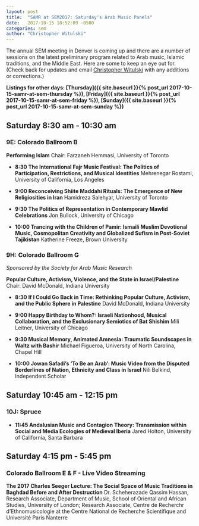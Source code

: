 ```yaml
---
layout: post
title:  "SAMR at SEM2017: Saturday's Arab Music Panels"
date:   2017-10-15 18:52:09 -0500
categories: sem
author: "Christopher Witulski"
---
```

The annual SEM meeting in Denver is coming up and there are a number of sessions on the latest preliminary program related to Arab music, Islamic traditions, and the Middle East. Here are some to keep an eye out for. (Check back for updates and email [Christopher Witulski](mailto:cwituls@bgsu.edu) with any additions or corrections.)

**Listings for other days: [Thursday]({{ site.baseurl }}{% post_url 2017-10-15-samr-at-sem-thursday %}), [Friday]({{ site.baseurl }}{% post_url 2017-10-15-samr-at-sem-friday %}), [Sunday]({{ site.baseurl }}{% post_url 2017-10-15-samr-at-sem-sunday %})**

## Saturday 8:30 am - 10:30 am

### 9E: Colorado Ballroom B

**Performing Islam** Chair: Farzaneh Hemmasi, University of Toronto

* **8:30 The International Fajr Music Festival: The Politics of Participation, Restrictions, and Musical Identities** Mehrenegar Rostami, University of California, Los Angeles

* **9:00 Reconceiving Shiite Maddahi Rituals: The Emergence of New Religiosities in Iran** Hamidreza Salehyar, University of Toronto

* **9:30 The Politics of Representation in Contemporary Mawlid Celebrations** Jon Bullock, University of Chicago

* **10:00 Trancing with the Children of Pamir: Ismaili Muslim Devotional Music, Cosmopolitan Creativity and Globalized Sufism in Post-Soviet Tajikistan** Katherine Freeze, Brown University

### 9H: Colorado Ballroom G

*Sponsored by the Society for Arab Music Research*

**Popular Culture, Activism, Violence, and the State in Israel/Palestine** Chair: David McDonald, Indiana University

* **8:30 If I Could Go Back in Time: Rethinking Popular Culture, Activism, and the Public Sphere in Palestine** David McDonald, Indiana University

* **9:00 Happy Birthday to Whom?: Israeli Nationhood, Musical Collaboration, and the Exclusionary Semiotics of Bat Shishim** Mili Leitner, University of Chicago

* **9:30 Musical Memory, Animated Amnesia: Traumatic Soundscapes in Waltz with Bashir** Michael Figueroa, University of North Carolina, Chapel Hill

* **10:00 Jowan Safadi’s ‘To Be an Arab’: Music Video from the Disputed Borderlines of Nation, Ethnicity and Class in Israel** Nili Belkind, Independent Scholar

## Saturday 10:45 am - 12:15 pm

### 10J: Spruce

* **11:45 Andalusian Music and Contagion Theory: Transmission within Social and Media Ecologies of Medieval Iberia** Jared Holton, University of California, Santa Barbara

## Saturday 4:15 pm - 5:45 pm

### Colorado Ballroom E & F - Live Video Streaming

**The 2017 Charles Seeger Lecture: The Social Space of Music Traditions in Baghdad Before and After Destruction** Dr. Scheherazade Qassim Hassan, Research Associate, Department of Music, School of Oriental and African Studies, University of London; Research Associate, Centre de Recherchr d’Ethnomusicologie at the Centre National de Recherche Scientifique and Université Paris Nanterre
